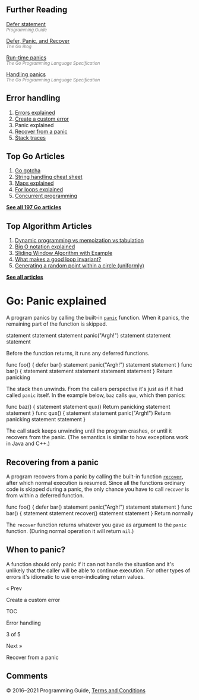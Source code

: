 ## Further Reading

[Defer statement](defer.html)  
<span style="color: grey; font-style: italic; font-size: smaller">Programming.Guide</span>

[Defer, Panic, and Recover](https://blog.golang.org/defer-panic-and-recover)  
<span style="color: grey; font-style: italic; font-size: smaller">The Go Blog</span>

[Run-time panics](https://golang.org/ref/spec#Run_time_panics)  
<span style="color: grey; font-style: italic; font-size: smaller">The Go Programming Language Specification</span>

[Handling panics](https://golang.org/ref/spec#Handling_panics)  
<span style="color: grey; font-style: italic; font-size: smaller">The Go Programming Language Specification</span>

## Error handling

1.  [Errors explained](errors-explained.html)
2.  [Create a custom error](create-error.html)
3.  Panic explained
4.  [Recover from a panic](recover-from-panic.html)
5.  [Stack traces](stack-trace.html)

## Top Go Articles

1.  [Go gotcha](go-gotcha.html)
2.  [String handling cheat sheet](string-functions-reference-cheat-sheet.html)
3.  [Maps explained](maps-explained.html)
4.  [For loops explained](for-loop.html)
5.  [Concurrent programming](go-concurrency-tutorial.html)

[**See all 197 Go articles**](index.html)

## Top Algorithm Articles

1.  [Dynamic programming vs memoization vs tabulation](../dynamic-programming-vs-memoization-vs-tabulation.html)
2.  [Big O notation explained](../big-o-notation-explained.html)
3.  [Sliding Window Algorithm with Example](../sliding-window-example.html)
4.  [What makes a good loop invariant?](../what-makes-a-good-loop-invariant.html)
5.  [Generating a random point within a circle (uniformly)](../random-point-within-circle.html)

[**See all articles**](../index.html)

# Go: Panic explained

A program panics by calling the built-in [`panic`](https://golang.org/ref/spec#Handling_panics) function. When it panics, the remaining part of the function is skipped.

statement statement statement panic("Argh!") statement statement statement

Before the function returns, it runs any deferred functions.

func foo() { defer bar() statement panic("Argh!") statement statement } func bar() { statement statement statement statement statement } Return panicking

The stack then unwinds. From the callers perspective it's just as if it had called `panic` itself. In the example below, `baz` calls `qux`, which then panics:

func baz() { statement statement qux() Return panicking statement statement } func qux() { statement statement panic("Argh!") Return panicking statement statement }

The call stack keeps unwinding until the program crashes, or until it recovers from the panic. (The semantics is similar to how exceptions work in Java and C++.)

## Recovering from a panic

A program recovers from a panic by calling the built-in function [`recover`](https://golang.org/ref/spec#Handling_panics), after which normal execution is resumed. Since all the functions ordinary code is skipped during a panic, the only chance you have to call `recover` is from within a deferred function.

func foo() { defer bar() statement panic("Argh!") statement statement } func bar() { statement statement recover() statement statement } Return normally

The `recover` function returns whatever you gave as argument to the `panic` function. (During normal operation it will return `nil`.)

## When to panic?

A function should only panic if it can not handle the situation and it's unlikely that the caller will be able to continue execution. For other types of errors it's idiomatic to use error-indicating return values.

<a href="create-error.html" class="prev"></a>

« Prev

Create a custom error

[](go-errors-tutorial.html)

TOC

Error handling

3 of 5

<a href="recover-from-panic.html" class="next"></a>

Next »

Recover from a panic

## Comments



© 2016–2021 Programming.Guide, [Terms and Conditions](../terms-and-conditions.html)
